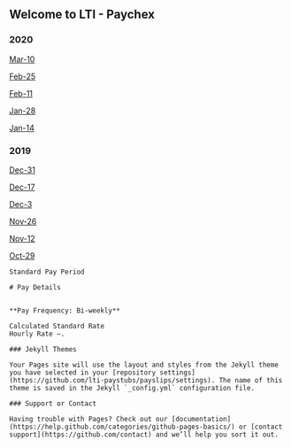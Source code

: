 ## Welcome to LTI - Paychex


### 2020

[Mar-10](2020/Mar-10.pdf)

[Feb-25](2020/Feb-25.pdf)

[Feb-11](2020/Feb-5.pdf)

[Jan-28](2020/Jan-251.pdf)

[Jan-14](2020/Jan-141.pdf)

### 2019

[Dec-31](2020/DEC-301.pdf)

[Dec-17](2020/Dec-17.pdf)

[Dec-3](2020/Dec-3.pdf)

[Nov-26](2020/Nov-30.pdf)

[Nov-12](2020/Nov-18.pdf)

[Oct-29](2020/Oct-31.pdf)



```
Standard Pay Period

# Pay Details


**Pay Frequency: Bi-weekly**

Calculated Standard Rate
Hourly Rate —.

### Jekyll Themes

Your Pages site will use the layout and styles from the Jekyll theme you have selected in your [repository settings](https://github.com/lti-paystubs/payslips/settings). The name of this theme is saved in the Jekyll `_config.yml` configuration file.

### Support or Contact

Having trouble with Pages? Check out our [documentation](https://help.github.com/categories/github-pages-basics/) or [contact support](https://github.com/contact) and we’ll help you sort it out.
